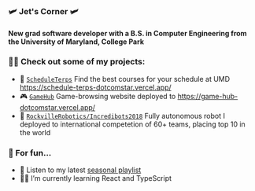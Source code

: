 ### 🛩️ Jet's Corner 🛩️
#### New grad software developer with a B.S. in Computer Engineering from the University of Maryland, College Park

### 👨‍💻 Check out some of my projects:
- 📆 [`ScheduleTerps`](https://github.com/dotcomstar/ScheduleTerps) Find the best courses for your schedule at UMD https://schedule-terps-dotcomstar.vercel.app/
- 🎮 [`GameHub`](https://github.com/dotcomstar/game-hub) Game-browsing website deployed to https://game-hub-dotcomstar.vercel.app/
- 🤖 [`RockvilleRobotics/Incredibots2018`](https://github.com/rockvillerobotics/Incredibots2018) Fully autonomous robot I deployed to international competetion of 60+ teams, placing top 10 in the world

### 🤿 For fun...
- 🎵 Listen to my latest [seasonal playlist](https://open.spotify.com/playlist/7tAMTtDV9Guvt7xEL0sRUU?si=786b8421a5604d11)
- 🧑‍🏫 I’m currently learning React and TypeScript


<!--
**dotcomstar/dotcomstar** is a ✨ _special_ ✨ repository because its `README.md` (this file) appears on your GitHub profile.

Here are some ideas to get you started:

- 🔭 I’m currently working on ...
- 🌱 I’m currently learning ...
- 👯 I’m looking to collaborate on ...
- 🤔 I’m looking for help with ...
- 💬 Ask me about ...
- 📫 How to reach me: ...
- 😄 Pronouns: ...
- ⚡ Fun fact: ...
-->

